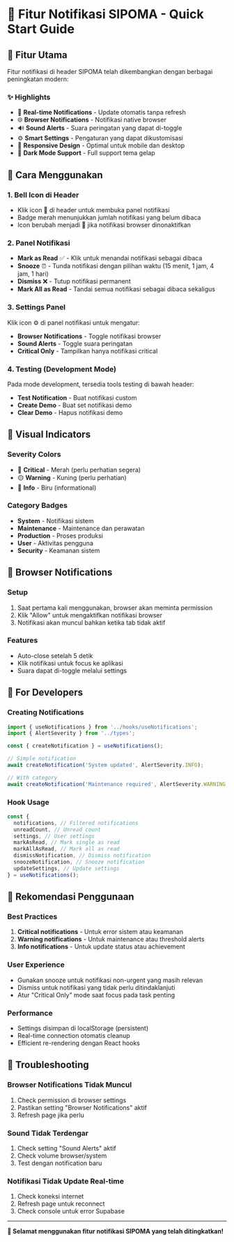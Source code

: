 # 🔔 Fitur Notifikasi SIPOMA - Quick Start Guide

## 🎯 Fitur Utama

Fitur notifikasi di header SIPOMA telah dikembangkan dengan berbagai peningkatan modern:

### ✨ Highlights

- 🔴 **Real-time Notifications** - Update otomatis tanpa refresh
- 🌐 **Browser Notifications** - Notifikasi native browser
- 🔊 **Sound Alerts** - Suara peringatan yang dapat di-toggle
- ⚙️ **Smart Settings** - Pengaturan yang dapat dikustomisasi
- 📱 **Responsive Design** - Optimal untuk mobile dan desktop
- 🌙 **Dark Mode Support** - Full support tema gelap

## 🚀 Cara Menggunakan

### 1. Bell Icon di Header

- Klik icon 🔔 di header untuk membuka panel notifikasi
- Badge merah menunjukkan jumlah notifikasi yang belum dibaca
- Icon berubah menjadi 🔕 jika notifikasi browser dinonaktifkan

### 2. Panel Notifikasi

- **Mark as Read** ✅ - Klik untuk menandai notifikasi sebagai dibaca
- **Snooze** ⏰ - Tunda notifikasi dengan pilihan waktu (15 menit, 1 jam, 4 jam, 1 hari)
- **Dismiss** ❌ - Tutup notifikasi permanent
- **Mark All as Read** - Tandai semua notifikasi sebagai dibaca sekaligus

### 3. Settings Panel

Klik icon ⚙️ di panel notifikasi untuk mengatur:

- **Browser Notifications** - Toggle notifikasi browser
- **Sound Alerts** - Toggle suara peringatan
- **Critical Only** - Tampilkan hanya notifikasi critical

### 4. Testing (Development Mode)

Pada mode development, tersedia tools testing di bawah header:

- **Test Notification** - Buat notifikasi custom
- **Create Demo** - Buat set notifikasi demo
- **Clear Demo** - Hapus notifikasi demo

## 🎨 Visual Indicators

### Severity Colors

- 🔴 **Critical** - Merah (perlu perhatian segera)
- 🟡 **Warning** - Kuning (perlu perhatian)
- 🔵 **Info** - Biru (informational)

### Category Badges

- **System** - Notifikasi sistem
- **Maintenance** - Maintenance dan perawatan
- **Production** - Proses produksi
- **User** - Aktivitas pengguna
- **Security** - Keamanan sistem

## 📱 Browser Notifications

### Setup

1. Saat pertama kali menggunakan, browser akan meminta permission
2. Klik "Allow" untuk mengaktifkan notifikasi browser
3. Notifikasi akan muncul bahkan ketika tab tidak aktif

### Features

- Auto-close setelah 5 detik
- Klik notifikasi untuk focus ke aplikasi
- Suara dapat di-toggle melalui settings

## 🔧 For Developers

### Creating Notifications

```typescript
import { useNotifications } from '../hooks/useNotifications';
import { AlertSeverity } from '../types';

const { createNotification } = useNotifications();

// Simple notification
await createNotification('System updated', AlertSeverity.INFO);

// With category
await createNotification('Maintenance required', AlertSeverity.WARNING, 'maintenance');
```

### Hook Usage

```typescript
const {
  notifications, // Filtered notifications
  unreadCount, // Unread count
  settings, // User settings
  markAsRead, // Mark single as read
  markAllAsRead, // Mark all as read
  dismissNotification, // Dismiss notification
  snoozeNotification, // Snooze notification
  updateSettings, // Update settings
} = useNotifications();
```

## 🌟 Rekomendasi Penggunaan

### Best Practices

1. **Critical notifications** - Untuk error sistem atau keamanan
2. **Warning notifications** - Untuk maintenance atau threshold alerts
3. **Info notifications** - Untuk update status atau achievement

### User Experience

- Gunakan snooze untuk notifikasi non-urgent yang masih relevan
- Dismiss untuk notifikasi yang tidak perlu ditindaklanjuti
- Atur "Critical Only" mode saat focus pada task penting

### Performance

- Settings disimpan di localStorage (persistent)
- Real-time connection otomatis cleanup
- Efficient re-rendering dengan React hooks

## 🐛 Troubleshooting

### Browser Notifications Tidak Muncul

1. Check permission di browser settings
2. Pastikan setting "Browser Notifications" aktif
3. Refresh page jika perlu

### Sound Tidak Terdengar

1. Check setting "Sound Alerts" aktif
2. Check volume browser/system
3. Test dengan notification baru

### Notifikasi Tidak Update Real-time

1. Check koneksi internet
2. Refresh page untuk reconnect
3. Check console untuk error Supabase

---

**🎉 Selamat menggunakan fitur notifikasi SIPOMA yang telah ditingkatkan!**
